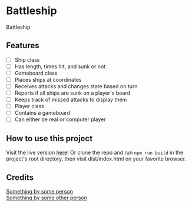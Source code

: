 Battleship
==========

Battleship

Features
--------

- [ ] Ship class
- [ ] Has length, times hit, and sunk or not
- [ ] Gameboard class
- [ ] Places ships at coordinates
- [ ] Receives attacks and changes state based on turn
- [ ] Reports if all ships are sunk on a player's board
- [ ] Keeps track of missed attacks to display them
- [ ] Player class
- [ ] Contains a gameboard
- [ ] Can either be real or computer player

How to use this project
-----------------------

Visit the live version [here]()! Or clone the repo and run `npm run build` in the project's root directory, then visit dist/index.html on your favorite browser.

Credits
-------

[Something by some person]()  
[Something by some other person]()
